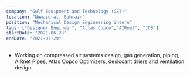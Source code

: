 ```yaml
---
company: "Gulf Equipment and Technology (GET)"
location: "Nuwaidrat, Bahrain"
position: "Mechanical Design Engineering intern"
tags: ["Designer Engineer", "Atlas Copco","AIRnet", "JCB"]
startDate: "2021-06-28"
endDate: "2021-07-29"
---
```


- Working on compressed air systems design, gas generation, piping, AIRnet Pipes, Atlas Copco Optimizers, desiccant driers and ventilation design.
